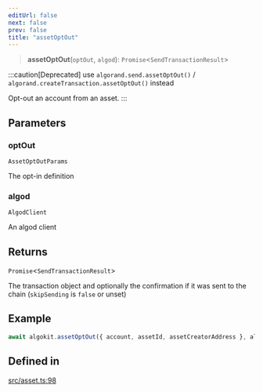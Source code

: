 ```yaml
---
editUrl: false
next: false
prev: false
title: "assetOptOut"
---
```


> **assetOptOut**(`optOut`, `algod`): `Promise`\<`SendTransactionResult`\>

:::caution[Deprecated]
use `algorand.send.assetOptOut()` / `algorand.createTransaction.assetOptOut()` instead

Opt-out an account from an asset.
:::

## Parameters

### optOut

`AssetOptOutParams`

The opt-in definition

### algod

`AlgodClient`

An algod client

## Returns

`Promise`\<`SendTransactionResult`\>

The transaction object and optionally the confirmation if it was sent to the chain (`skipSending` is `false` or unset)

## Example

```typescript
await algokit.assetOptOut({ account, assetId, assetCreatorAddress }, algod)
```

## Defined in

[src/asset.ts:98](https://github.com/algorandfoundation/algokit-utils-ts/blob/87156fe9637eca52c0bc9e840c5804088cb40974/src/asset.ts#L98)
